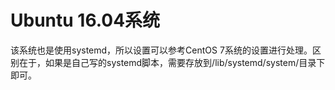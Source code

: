 # Ubuntu 16.04系统

该系统也是使用systemd，所以设置可以参考CentOS 7系统的设置进行处理。区别在于，如果是自己写的systemd脚本，需要存放到/lib/systemd/system/目录下即可。